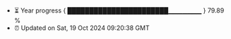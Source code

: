 - ⏳ Year progress { ███████████████████████▁▁▁▁▁▁▁ } 79.89 %
- ⏰ Updated on Sat, 19 Oct 2024 09:20:38 GMT

